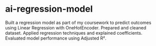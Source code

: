 # ai-regression-model
Built a regression model as part of my coursework to predict outcomes using Linear Regression with OneHotEncoder.  Prepared and cleaned dataset. Applied regression techniques and explained coefficients. Evaluated model performance using Adjusted R².

